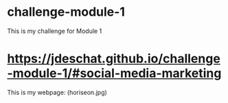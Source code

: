 # challenge-module-1
This is my challenge for Module 1
# https://jdeschat.github.io/challenge-module-1/#social-media-marketing

This is my webpage:
(horiseon.jpg)
